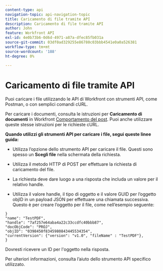 ```yaml
---
content-type: api
navigation-topic: api-navigation-topic
title: Caricamento di file tramite API
description: Caricamento di file tramite API
author: John
feature: Workfront API
exl-id: 4e0b73b6-0d6d-4971-a87a-dfec85fb031a
source-git-commit: 03df0ad329255e86780c03bbb4541e0a0a526381
workflow-type: tm+mt
source-wordcount: '188'
ht-degree: 0%

---
```


# Caricamento di file tramite API

Puoi caricare i file utilizzando le API di Workfront con strumenti API, come Postman, o con semplici comandi cURL.

Per caricare i documenti, consulta le istruzioni per **Caricamento di documenti** in Workfront [Comportamento del post](https://one.workfront.com/s/document-item?bundleId=the-new-workfront-experience&amp;topicId=Content%2FWF_API%2FGeneral%2Fapi-basics.html). Puoi anche utilizzare queste stesse istruzioni per le richieste cURL.

**Quando utilizzi gli strumenti API per caricare i file, segui queste linee guida:**

* Utilizza l’opzione dello strumento API per caricare il file. Questi sono spesso un **Scegli file** nella schermata della richiesta.

* Utilizza il metodo HTTP di POST per effettuare la richiesta di caricamento del file.

* La richiesta deve dare luogo a una risposta che includa un valore per il relativo handle.

* Utilizza il valore handle, il tipo di oggetto e il valore GUID per l’oggetto objID in un payload JSON per effettuare una chiamata successiva. Questo è per creare l’oggetto per il file, come nell’esempio seguente:

```
}
"name": "TestPDF",
"handle": "7af257e64aba4a22c33ccdfc40bbb87",
"docObjCode": "PROJ",
"objID": "0398450f8345980843445534354",
"currentVersion": {"version": "v1.0", "fileName" : "TestPDF"},
}
```

Dovresti ricevere un ID per l&#39;oggetto nella risposta.

Per ulteriori informazioni, consulta l’aiuto dello strumento API specifico utilizzato.
